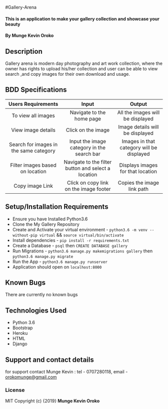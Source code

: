 #Gallery-Arena

#### This is an application to make your gallery collection and showcase  your beauty

#### By **Munge Kevin Oroko**

## Description
Gallery arena is modern day photography and art work collection, where the owner has rights to upload his/her collection  and user can be able
to view search ,and copy images for their own download and usage.
## BDD Specifications

|    Users Requirements    |                Input              |               Output                     |
| :---------------------:  |   :----------------------------:  |  :------------------------------------:  |
| To view all images       |   Navigate to the home page       | All the images will be displayed         |
| View image details       |   Click on the image              | Image details will be displayed          |
| Search for images in the same category| Input the image category in the search bar |Images in that category will be displayed |
| Filter images based on location |  Navigate to the filter button and select a location | Displays images for that location|
| Copy image Link|   Click on copy link on the image footer  | Copies the image link path |


## Setup/Installation Requirements
* Ensure you have Installed Python3.6
* Clone the My Gallery Repository
* Create and Activate your virtual environment - `python3.6 -m venv --without-pip virtual` && `source virtual/bin/activate`
* Install dependencies - `pip install -r requirements.txt`
* Create a Database - `psql` then `CREATE DATABASE gallery`
* Run Migrations - `python3.6 manage.py makemigrations gallery` then `python3.6 manage.py migrate`
* Run the App - `python3.6 manage.py runserver`
* Application should open on `localhost:8000` 

## Known Bugs
There are currently no known bugs

## Technologies Used
* Python 3.6
* Bootstrap
* Heroku
* HTML
* Django

## Support and contact details
for support contact Munge Kevin : tel - 0707280118, email - orokomunge@gmail.com
### License
MIT
Copyright (c) {2019} **Munge Kevin Oroko**
  